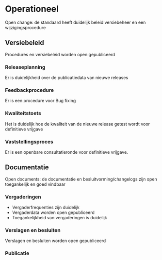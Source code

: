 # Operationeel



<aside class="note" title="Ken Krechmer">
Open change: de standaard heeft duidelijk beleid versiebeheer en een wijzigingsprocedure
</aside>

## Versiebeleid
<aside class="note" title="BOMOS">
Procedures en versiebeleid worden open gepubliceerd
</aside>


### Releaseplanning

<aside class="note" title="BOMOS">
Er is duidelijkheid over de publicatiedata van nieuwe releases 
</aside>



### Feedbackprocedure

<aside class="note" title="BOMOS">
Er is een procedure voor Bug fixing
</aside>


### Kwaliteitstoets
<aside class="note" title="BOMOS">
Het is duidelijk hoe de kwaliteit van de nieuwe release getest wordt voor definitieve vrijgave
</aside>


### Vaststellingsproces
<aside class="note" title="BOMOS">
Er is een openbare consultatieronde voor definitieve vrijgave.
</aside>


## Documentatie

<aside class="note" title="Ken Krechmer">
Open documents: de documentatie en besluitvorming/changelogs zijn open toegankelijk en goed vindbaar
</aside>

### Vergaderingen

<aside class="note" title="BOMOS">
<ul><li> Vergaderfrequenties zijn duidelijk </li>
<li> Vergaderdata worden open gepubliceerd </li>
<li> Toegankelijkheid van vergaderingen is duidelijk </li>
</aside>

### Verslagen en besluiten
<aside class="note" title="BOMOS">
Verslagen en besluiten worden open gepubliceerd
</aside>



### Publicatie


